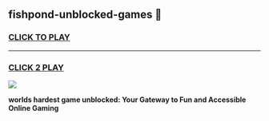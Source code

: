 
## fishpond-unblocked-games 👋
<h3>
<a href="https://premium.freeplayer.one?title=fishpond-unblocked-games&ref=14F">CLICK TO PLAY</a></h3>
<hr>

<h3>
<a href="https://premium.freeplayer.one?title=fishpond-unblocked-games&ref=14F">CLICK 2 PLAY</a>
  
</h3>

<a href="https://premium.freeplayer.one?title=fishpond-unblocked-games&ref=12F/"><img src="https://clearcache.store/games.png"></a>


**worlds hardest game unblocked: Your Gateway to Fun and Accessible Online Gaming**
